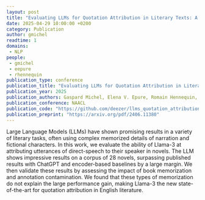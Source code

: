 ```yaml
---
layout: post
title: "Evaluating LLMs for Quotation Attribution in Literary Texts: A Case Study of LLaMa3"
date: 2025-04-29 10:00:00 +0200
category: Publication
author: gmichel
readtime: 1
domains: 
 - NLP
people:
 - gmichel
 - eepure
 - rhennequin
publication_type: conference
publication_title: "Evaluating LLMs for Quotation Attribution in Literary Texts: A Case Study of LLaMa3"
publication_year: 2025
publication_authors: Gaspard Michel, Elena V. Epure, Romain Hennequin, Christophe Cerisara
publication_conference: NAACL
publication_code: "https://github.com/deezer/llms_quotation_attribution"
publication_preprint: "https://arxiv.org/pdf/2406.11380"
---
```


Large Language Models (LLMs) have shown promising results in a variety of literary tasks, often using complex memorized details of narration and fictional characters. In this work, we evaluate the ability of Llama-3 at attributing utterances of direct-speech to their speaker in novels. The LLM shows impressive results on a corpus of 28 novels, surpassing published results with ChatGPT and encoder-based baselines by a large margin. We then validate these results by assessing the impact of book memorization and annotation contamination. We found that these types of memorization do not explain the large performance gain, making Llama-3 the new state-of-the-art for quotation attribution in English literature.